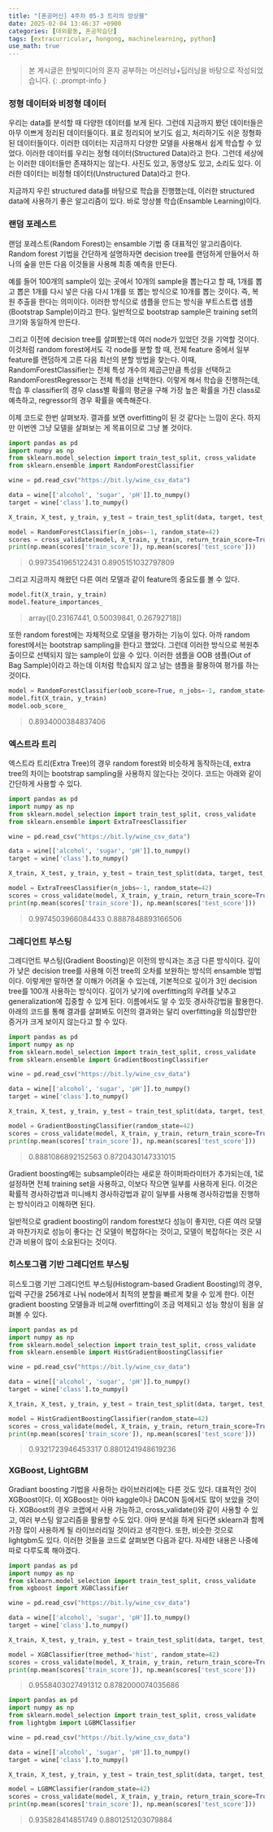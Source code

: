 ```yaml
---
title: "[혼공머신] 4주차 05-3 트리의 앙상블"
date: 2025-02-04 13:46:37 +0900
categories: [대외활동, 혼공학습단]
tags: [extracurricular, hongong, machinelearning, python]
use_math: true
---
```

> 본 게시글은 한빛미디어의 혼자 공부하는 머신러닝+딥러닝을 바탕으로 작성되었습니다.
{: .prompt-info }

### 정형 데이터와 비정형 데이터
우리는 data를 분석할 때 다양한 데이터를 보게 된다. 그런데 지금까지 봤던 데이터들은 아무 이쁘게 정리된 데이터들이다. 표로 정리되어 보기도 쉽고, 처리하기도 쉬운 정형화된 데이터들이다. 이러한 데이터는 지금까지 다양한 모델을 사용해서 쉽게 학습할 수 있었다. 이러한 데이터를 우리는 정형 데이터(Structured Data)라고 한다. 그런데 세상에는 이러한 데이터들만 존재하지는 않는다. 사진도 있고, 동영상도 있고, 소리도 있다. 이러한 데이터는 비정형 데이터(Unstructured Data)라고 한다.

지금까지 우린 structured data를 바탕으로 학습을 진행했는데, 이러한 structured data에 사용하기 좋은 알고리즘이 있다. 바로 앙상블 학습(Ensamble Learning)이다. 

### 랜덤 포레스트
랜덤 포레스트(Random Forest)는 ensamble 기법 중 대표적인 알고리즘이다. Random forest 기법을 간단하게 설명하자면 decision tree를 랜덤하게 만들어서 하나의 숲을 만든 다음 이것들을 사용해 최종 예측을 만든다. 

예를 들어 100개의 sample이 있는 곳에서 10개의 sample을 뽑는다고 할 때, 1개를 뽑고 뽑은 1개를 다시 넣은 다음 다시 1개를 또 뽑는 방식으로 10개를 뽑는 것이다. 즉, 복원 추출을 한다는 의미이다. 이러한 방식으로 샘플을 만드는 방식을 부트스트랩 샘플(Bootstrap Sample)이라고 한다. 일반적으로 bootstrap sample은 training set의 크기와 동일하게 만든다.

그리고 이전에 decision tree를 살펴봤는데 여러 node가 있었던 것을 기억할 것이다. 이것처럼 random forest에서도 각 node를 분할 할 때, 전체 feature 중에서 일부 feature를 랜덤하게 고른 다음 최선의 분할 방법을 찾는다. 이때, RandomForestClassifier는 전체 특성 개수의 제곱근만큼 특성을 선택하고 RandomForestRegressor는 전체 특성을 선택한다. 이렇게 해서 학습을 진행하는데, 학습 후 classifier의 경우 class별 확률의 평균을 구해 가장 높은 확률을 가진 class로 예측하고, regressor의 경우 확률을 예측해준다.

이제 코드로 한번 살펴보자. 결과를 보면 overfitting이 된 것 같다는 느낌이 온다. 하지만 이번엔 그냥 모델을 살펴보는 게 목표이므로 그냥 볼 것이다.

```python
import pandas as pd
import numpy as np
from sklearn.model_selection import train_test_split, cross_validate
from sklearn.ensemble import RandomForestClassifier

wine = pd.read_csv("https://bit.ly/wine_csv_data")

data = wine[['alcohol', 'sugar', 'pH']].to_numpy()
target = wine['class'].to_numpy()

X_train, X_test, y_train, y_test = train_test_split(data, target, test_size=0.2, random_state=42)

model = RandomForestClassifier(n_jobs=-1, random_state=42)
scores = cross_validate(model, X_train, y_train, return_train_score=True, n_jobs=-1)
print(np.mean(scores['train_score']), np.mean(scores['test_score']))
```
> 0.9973541965122431 0.8905151032797809

그리고 지금까지 해왔던 다른 여러 모델과 같이 feature의 중요도를 볼 수 있다.
```python
model.fit(X_train, y_train)
model.feature_importances_
```
> array([0.23167441, 0.50039841, 0.26792718])

또한 random forest에는 자체적으로 모델을 평가하는 기능이 있다. 아까 random forest에서는 bootstrap sampling을 한다고 했었다. 그런데 이러한 방식으로 복원추출이므로 선택되지 않는 sample이 있을 수 있다. 이러한 샘플을 OOB 샘플(Out of Bag Sample)이라고 하는데 이처럼 학습되지 않고 남는 샘플을 활용하여 평가를 하는 것이다.

```python
model = RandomForestClassifier(oob_score=True, n_jobs=-1, random_state=42)
model.fit(X_train, y_train)
model.oob_score_
```
>0.8934000384837406

### 엑스트라 트리
엑스트라 트리(Extra Tree)의 경우 random forest와 비슷하게 동작하는데, extra tree의 차이는 bootstrap sampling을 사용하지 않는다는 것이다. 코드는 아래와 같이 간단하게 사용할 수 있다.
```python
import pandas as pd
import numpy as np
from sklearn.model_selection import train_test_split, cross_validate
from sklearn.ensemble import ExtraTreesClassifier

wine = pd.read_csv("https://bit.ly/wine_csv_data")

data = wine[['alcohol', 'sugar', 'pH']].to_numpy()
target = wine['class'].to_numpy()

X_train, X_test, y_train, y_test = train_test_split(data, target, test_size=0.2, random_state=42)

model = ExtraTreesClassifier(n_jobs=-1, random_state=42)
scores = cross_validate(model, X_train, y_train, return_train_score=True, n_jobs=-1)
print(np.mean(scores['train_score']), np.mean(scores['test_score']))
```
> 0.9974503966084433 0.8887848893166506

### 그레디언트 부스팅
그레디언트 부스팅(Gradient Boosting)은 이전의 방식과는 조금 다른 방식이다. 깊이가 낮은 decision tree를 사용해 이전 tree의 오차를 보완하는 방식의 ensamble 방법이다. 이렇게만 말하면 잘 이해가 어려울 수 있는데, 기본적으로 깊이가 3인 decision tree를 100개 사용하는 방식이다. 깊이가 낮기에 overfitting의 우려를 낮추고 generalization에 집중할 수 있게 된다. 이름에서도 알 수 있듯 경사하강법을 활용한다. 아래의 코드를 통해 결과를 살펴봐도 이전의 결과와는 달리 overfitting을 의심할만한 증거가 크게 보이지 않는다고 할 수 있다.

```python
import pandas as pd
import numpy as np
from sklearn.model_selection import train_test_split, cross_validate
from sklearn.ensemble import GradientBoostingClassifier

wine = pd.read_csv("https://bit.ly/wine_csv_data")

data = wine[['alcohol', 'sugar', 'pH']].to_numpy()
target = wine['class'].to_numpy()

X_train, X_test, y_train, y_test = train_test_split(data, target, test_size=0.2, random_state=42)

model = GradientBoostingClassifier(random_state=42)
scores = cross_validate(model, X_train, y_train, return_train_score=True, n_jobs=-1)
print(np.mean(scores['train_score']), np.mean(scores['test_score']))
```
>0.8881086892152563 0.8720430147331015

Gradient boosting에는 subsample이라는 새로운 하이퍼파라미터가 추가되는데, 1로 설정하면 전체 training set을 사용하고, 이보다 작으면 일부를 사용하게 된다. 이것은 확률적 경사하강법과 미니배치 경사하강법과 같이 일부를 사용해 경사하강법을 진행하는 방식이라고 이해하면 된다. 

일반적으로 gradient boosting이 random forest보다 성능이 좋지만, 다른 여러 모델과 마찬가지로 성능이 좋다는 건 모델이 복잡하다는 것이고, 모델이 복잡하다는 것은 시간과 비용이 많이 소요된다는 것이다. 


### 히스토그램 기반 그레디언트 부스팅
히스토그램 기반 그레디언트 부스팅(Histogram-based Gradient Boosting)의 경우, 입력 구간을 256개로 나눠 node에서 최적의 분할을 빠르게 찾을 수 있게 한다.
이전 gradient boosting 모델들과 비교해 overfitting이 조금 억제되고 성능 향상이 됨을 살펴볼 수 있다.

```python
import pandas as pd
import numpy as np
from sklearn.model_selection import train_test_split, cross_validate
from sklearn.ensemble import HistGradientBoostingClassifier

wine = pd.read_csv("https://bit.ly/wine_csv_data")

data = wine[['alcohol', 'sugar', 'pH']].to_numpy()
target = wine['class'].to_numpy()

X_train, X_test, y_train, y_test = train_test_split(data, target, test_size=0.2, random_state=42)

model = HistGradientBoostingClassifier(random_state=42)
scores = cross_validate(model, X_train, y_train, return_train_score=True, n_jobs=-1)
print(np.mean(scores['train_score']), np.mean(scores['test_score']))
```
> 0.9321723946453317 0.8801241948619236

### XGBoost, LightGBM
Gradiant boosting 기법을 사용하는 라이브러리에는 다른 것도 있다. 대표적인 것이 XGBoost이다. 이 XGBoost는 아마 kaggle이나 DACON 등에서도 많이 보았을 것이다. XGBoost의 경우 코랩에서 사용 가능하고, cross_validate()와 같이 사용할 수 있고, 여러 부스팅 알고리즘을 활용할 수도 있다. 아마 분석을 하게 된다면 sklearn과 함께 가장 많이 사용하게 될 라이브러리일 것이라고 생각한다. 또한, 비슷한 것으로 lightgbm도 있다. 이러한 것들을 코드로 살펴보면 다음과 같다. 자세한 내용은 나중에 따로 다루도록 해야겠다.

```python
import pandas as pd
import numpy as np
from sklearn.model_selection import train_test_split, cross_validate
from xgboost import XGBClassifier

wine = pd.read_csv("https://bit.ly/wine_csv_data")

data = wine[['alcohol', 'sugar', 'pH']].to_numpy()
target = wine['class'].to_numpy()

X_train, X_test, y_train, y_test = train_test_split(data, target, test_size=0.2, random_state=42)

model = XGBClassifier(tree_method='hist', random_state=42)
scores = cross_validate(model, X_train, y_train, return_train_score=True, n_jobs=-1)
print(np.mean(scores['train_score']), np.mean(scores['test_score']))
```
> 0.9558403027491312 0.8782000074035686

```python
import pandas as pd
import numpy as np
from sklearn.model_selection import train_test_split, cross_validate
from lightgbm import LGBMClassifier

wine = pd.read_csv("https://bit.ly/wine_csv_data")

data = wine[['alcohol', 'sugar', 'pH']].to_numpy()
target = wine['class'].to_numpy()

X_train, X_test, y_train, y_test = train_test_split(data, target, test_size=0.2, random_state=42)

model = LGBMClassifier(random_state=42)
scores = cross_validate(model, X_train, y_train, return_train_score=True, n_jobs=-1)
print(np.mean(scores['train_score']), np.mean(scores['test_score']))
```
>0.935828414851749 0.8801251203079884